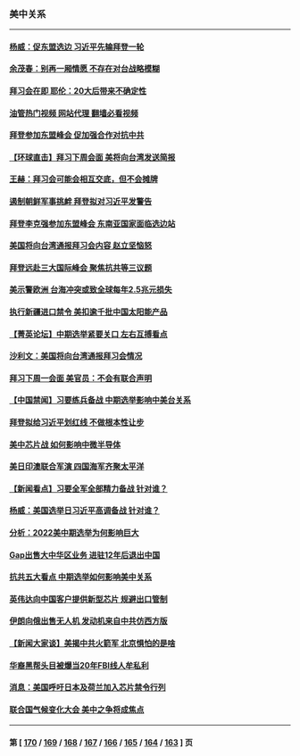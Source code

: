 ### 美中关系
---
#### [杨威：促东盟选边 习近平先输拜登一轮](../../pages/nf1412576/n13864889.md?11140045) 
#### [余茂春：别再一厢情愿 不存在对台战略模糊](../../pages/nf1412576/n13864853.md?11140045) 
#### [拜习会在即 耶伦：20大后带来不确定性](../../pages/nf1412576/n13864805.md?11140045) 
#### [油管热门视频 网站代理 翻墙必看视频](http://138.2.39.72:81/youtube.html?epic-marker?11140045)
#### [拜登参加东盟峰会 促加强合作对抗中共](../../pages/nf1412576/n13864760.md?11140045) 
#### [【环球直击】拜习下周会面 美将向台湾发送简报](../../pages/nf1412576/n13864175.md?11140045) 
#### [王赫：拜习会可能会相互交底，但不会摊牌](../../pages/nf1412576/n13864603.md?11140045) 
#### [遏制朝鲜军事挑衅 拜登拟对习近平发警告](../../pages/nf1412576/n13864467.md?11140045) 
#### [拜登李克强参加东盟峰会 东南亚国家面临选边站](../../pages/nf1412576/n13864152.md?11140045) 
#### [美国将向台湾通报拜习会内容 赵立坚恼怒](../../pages/nf1412576/n13864333.md?11140045) 
#### [拜登远赴三大国际峰会 聚焦抗共等三议题](../../pages/nf1412576/n13864335.md?11140045) 
#### [美示警欧洲 台海冲突或致全球每年2.5兆元损失](../../pages/nf1412576/n13864193.md?11140045) 
#### [执行新疆进口禁令 美扣逾千批中国太阳能产品](../../pages/nf1412576/n13864013.md?11140045) 
#### [【菁英论坛】中期选举紧要关口 左右互搏看点](../../pages/nf1412576/n13863744.md?11140045) 
#### [沙利文：美国将向台湾通报拜习会情况](../../pages/nf1412576/n13863804.md?11140045) 
#### [拜习下周一会面 美官员：不会有联合声明](../../pages/nf1412576/n13863638.md?11140045) 
#### [【中国禁闻】习要练兵备战 中期选举影响中美台关系](../../pages/nf1412576/n13862823.md?11140045) 
#### [拜登拟给习近平划红线 不做根本性让步](../../pages/nf1412576/n13862981.md?11140045) 
#### [美中芯片战 如何影响中微半导体](../../pages/nf1412576/n13862820.md?11140045) 
#### [美日印澳联合军演 四国海军齐聚太平洋](../../pages/nf1412576/n13862691.md?11140045) 
#### [【新闻看点】习要全军全部精力备战 针对谁？](../../pages/nf1412576/n13862090.md?11140045) 
#### [杨威：美国选举日习近平高调备战 针对谁？](../../pages/nf1412576/n13862147.md?11140045) 
#### [分析：2022美中期选举为何影响巨大](../../pages/nf1412576/n13862069.md?11140045) 
#### [Gap出售大中华区业务 进驻12年后退出中国](../../pages/nf1412576/n13862077.md?11140045) 
#### [抗共五大看点 中期选举如何影响美中关系](../../pages/nf1412576/n13861988.md?11140045) 
#### [英伟达向中国客户提供新型芯片 规避出口管制](../../pages/nf1412576/n13861546.md?11140045) 
#### [伊朗向俄出售无人机 发动机来自中共仿西方版](../../pages/nf1412576/n13861074.md?11140045) 
#### [【新闻大家谈】美揭中共火箭军 北京惧怕的是啥](../../pages/nf1412576/n13861267.md?11140045) 
#### [华裔黑帮头目被爆当20年FBI线人牟私利](../../pages/nf1412576/n13860902.md?11140045) 
#### [消息：美国呼吁日本及荷兰加入芯片禁令行列](../../pages/nf1412576/n13860509.md?11140045) 
#### [联合国气候变化大会 美中之争将成焦点](../../pages/nf1412576/n13860639.md?11140045) 

---
#### 第 [ [170](./170.md?11140045) / [169](./169.md?11140045) / [168](./168.md?11140045) / [167](./167.md?11140045) / [166](./166.md?11140045) / [165](./165.md?11140045) / [164](./164.md?11140045) / [163](./163.md?11140045) ] 页
